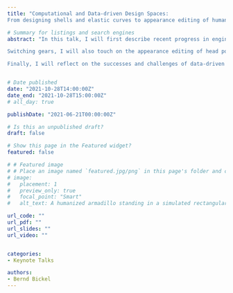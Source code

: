 ```yaml
---
title: "Computational and Data-driven Design Spaces:
From designing shells and elastic curves to appearance editing of human faces in GAN space"

# Summary for listings and search engines
abstract: "In this talk, I will first describe recent progress in engineering design toward novel concepts for modeling, designing, and reproducing objects with nontrivial shapes, topologies, and functionalities. I will start by highlighting how data-driven techniques can enable the interactive design of cold-bent glass façades that can be seamlessly integrated into a typical architectural design pipeline. Making a step towards robotic materials, I will then introduce novel approaches for discovering and designing architected materials and demonstrate their applicability for encoding temporal shape evolution in architected shells that assume complex shapes and doubly curved geometries.

Switching gears, I will also touch on the appearance editing of head portraits. I will demonstrate an approach that operates in the generative model space and learns transformations in the latent space of StyleGAN. This combines the best of supervised learning and generative adversarial modeling, produces high-quality photorealistic results for in-the-wild images, can edit the illumination and pose simultaneously, and runs at interactive rates.

Finally, I will reflect on the successes and challenges of data-driven design, contrast this approach with our most recent work on the rigorous geometric characterization of the planar elastic rods' design space, and discuss opportunities for further work in this area."


# Date published
date: "2021-10-28T14:00:00Z"
date_end: "2021-10-28T15:00:00Z"
# all_day: true

publishDate: "2021-06-21T00:00:00Z"

# Is this an unpublished draft?
draft: false

# Show this page in the Featured widget?
featured: false

# # Featured image
# # Place an image named `featured.jpg/png` in this page's folder and customize its options here.
# image:
#   placement: 1
#   preview_only: true
#   focal_point: "Smart"
#   alt_text: A humanized armadillo standing in a simulated rectangular water body

url_code: ""
url_pdf: ""
url_slides: ""
url_video: ""


categories:
- Keynote Talks

authors:
- Bernd Bickel 
---
```

